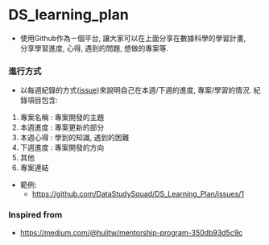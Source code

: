 # DS_learning_plan

- 使用Github作為ㄧ個平台, 讓大家可以在上面分享在數據科學的學習計畫,  
  分享學習進度, 心得, 遇到的問題, 想做的專案等.

### 進行方式
- 以每週紀錄的方式([issue](https://github.com/DataStudySquad/DS_Learning_Plan/issues))來說明自己在本週/下週的進度, 專案/學習的情況. 紀錄項目包含: 

1. 專案名稱 : 專案開發的主題 
2. 本週進度 : 專案更新的部分 
3. 本週心得 : 學到的知識, 遇到的困難
4. 下週進度 : 專案開發的方向
5. 其他    
6. 專案連結

- 範例: 
	- https://github.com/DataStudySquad/DS_Learning_Plan/issues/1

### Inspired from 
- https://medium.com/@hulitw/mentorship-program-350db93d5c9c